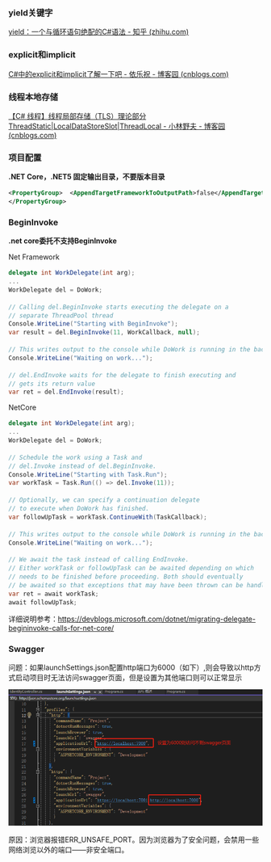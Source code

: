 ### yield关键字

[yield：一个与循环语句绝配的C#语法 - 知乎 (zhihu.com)](https://zhuanlan.zhihu.com/p/654506407)

### explicit和implicit

[C#中的explicit和implicit了解一下吧 - 依乐祝 - 博客园 (cnblogs.com)](https://www.cnblogs.com/yilezhu/p/10898582.html)

### 线程本地存储

[【C# 线程】线程局部存储（TLS）理论部分 ThreadStatic|LocalDataStoreSlot|ThreadLocal - 小林野夫 - 博客园 (cnblogs.com)](https://www.cnblogs.com/cdaniu/p/15730793.html)

### 项目配置

**.NET Core，.NET5 固定输出目录，不要版本目录**

```xml
<PropertyGroup>  <AppendTargetFrameworkToOutputPath>false</AppendTargetFrameworkToOutputPath>  <AppendRuntimeIdentifierToOutputPath>false</AppendRuntimeIdentifierToOutputPath>
</PropertyGroup>
```

### BeginInvoke

**.net core委托不支持BeginInvoke**

Net Framework

```C#
delegate int WorkDelegate(int arg);
...
WorkDelegate del = DoWork;

// Calling del.BeginInvoke starts executing the delegate on a
// separate ThreadPool thread
Console.WriteLine("Starting with BeginInvoke");
var result = del.BeginInvoke(11, WorkCallback, null);

// This writes output to the console while DoWork is running in the background
Console.WriteLine("Waiting on work...");

// del.EndInvoke waits for the delegate to finish executing and 
// gets its return value
var ret = del.EndInvoke(result);
```

NetCore

```C#
delegate int WorkDelegate(int arg);
...
WorkDelegate del = DoWork;

// Schedule the work using a Task and 
// del.Invoke instead of del.BeginInvoke.
Console.WriteLine("Starting with Task.Run");
var workTask = Task.Run(() => del.Invoke(11));

// Optionally, we can specify a continuation delegate 
// to execute when DoWork has finished.
var followUpTask = workTask.ContinueWith(TaskCallback);

// This writes output to the console while DoWork is running in the background.
Console.WriteLine("Waiting on work...");

// We await the task instead of calling EndInvoke.
// Either workTask or followUpTask can be awaited depending on which
// needs to be finished before proceeding. Both should eventually
// be awaited so that exceptions that may have been thrown can be handled.
var ret = await workTask;
await followUpTask;

```

详细说明参考：https://devblogs.microsoft.com/dotnet/migrating-delegate-begininvoke-calls-for-net-core/

### Swagger

问题：如果launchSettings.json配置http端口为6000（如下）,则会导致以http方式启动项目时无法访问swagger页面，但是设置为其他端口则可以正常显示

![image-20240108144011599](images/杂记/image-20240108144011599.png)

原因：浏览器报错ERR_UNSAFE_PORT。因为浏览器为了安全问题，会禁用一些网络浏览以外的端口——非安全端口。

